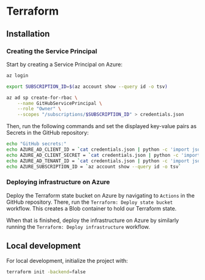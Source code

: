 # Terraform

## Installation

### Creating the Service Principal

Start by creating a Service Principal on Azure:

```sh
az login

export SUBSCRIPTION_ID=$(az account show --query id -o tsv)

az ad sp create-for-rbac \
    --name GitHubServicePrincipal \
    --role "Owner" \
    --scopes "/subscriptions/$SUBSCRIPTION_ID" > credentials.json
```

Then, run the following commands and set the displayed key-value pairs as Secrets in the GitHub repository:

```sh
echo "GitHub secrets:"
echo AZURE_AD_CLIENT_ID = `cat credentials.json | python -c 'import json,sys;obj=json.load(sys.stdin);print(obj["appId"])'`
echo AZURE_AD_CLIENT_SECRET = `cat credentials.json | python -c 'import json,sys;obj=json.load(sys.stdin);print(obj["password"])'`
echo AZURE_AD_TENANT_ID = `cat credentials.json | python -c 'import json,sys;obj=json.load(sys.stdin);print(obj["tenant"])'`
echo AZURE_SUBSCRIPTION_ID = `az account show --query id -o tsv`
```

### Deploying infrastructure on Azure

Deploy the Terraform state bucket on Azure by navigating to `Actions` in the GitHub repository. There, run the `Terraform: Deploy state bucket` workflow. This creates a Blob container to hold our Terraform state.

When that is finished, deploy the infrastructure on Azure by similarly running the `Terraform: Deploy infrastructure` workflow.

## Local development

For local development, initialize the project with:

```sh
terraform init -backend=false
```
